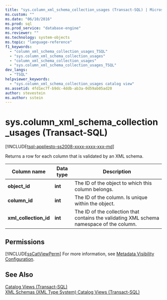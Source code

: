 ```yaml
---
title: "sys.column_xml_schema_collection_usages (Transact-SQL) | Microsoft Docs"
ms.custom: ""
ms.date: "06/10/2016"
ms.prod: sql
ms.prod_service: "database-engine"
ms.reviewer: ""
ms.technology: system-objects
ms.topic: "language-reference"
f1_keywords: 
  - "column_xml_schema_collection_usages_TSQL"
  - "sys.column_xml_schema_collection_usages"
  - "column_xml_schema_collection_usages"
  - "sys.column_xml_schema_collection_usages_TSQL"
dev_langs: 
  - "TSQL"
helpviewer_keywords: 
  - "sys.column_xml_schema_collection_usages catalog view"
ms.assetid: 4fd1ec7f-b9dc-4ddb-ab3a-0d59ab05ad20
author: stevestein
ms.author: sstein
---
```

# sys.column_xml_schema_collection_usages (Transact-SQL)
[!INCLUDE[tsql-appliesto-ss2008-xxxx-xxxx-xxx-md](../../includes/tsql-appliesto-ss2008-xxxx-xxxx-xxx-md.md)]

  Returns a row for each column that is validated by an XML schema.  
  
|Column name|Data type|Description|  
|-----------------|---------------|-----------------|  
|**object_id**|**int**|The ID of the object to which this column belongs.|  
|**column_id**|**int**|The ID of the column. Is unique within the object.|  
|**xml_collection_id**|**int**|The ID of the collection that contains the validating XML schema namespace of the column.|  
  
## Permissions  
 [!INCLUDE[ssCatViewPerm](../../includes/sscatviewperm-md.md)] For more information, see [Metadata Visibility Configuration](../../relational-databases/security/metadata-visibility-configuration.md).  
  
## See Also  
 [Catalog Views &#40;Transact-SQL&#41;](../../relational-databases/system-catalog-views/catalog-views-transact-sql.md)   
 [XML Schemas &#40;XML Type System&#41; Catalog Views &#40;Transact-SQL&#41;](../../relational-databases/system-catalog-views/xml-schemas-xml-type-system-catalog-views-transact-sql.md)  
  
  
